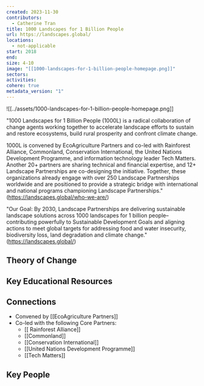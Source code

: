 ```yaml
---
created: 2023-11-30
contributors:
  - Catherine Tran
title: 1000 Landscapes for 1 Billion People
url: https://landscapes.global/
locations:
  - not-applicable
start: 2018
end: 
size: 4-10
image: "[[1000-landscapes-for-1-billion-people-homepage.png]]"
sectors: 
activities: 
cohere: true
metadata_version: "1"
---
```

![[../assets/1000-landscapes-for-1-billion-people-homepage.png]]

"1000 Landscapes for 1 Billion People (1000L) is a radical collaboration of change agents working together to accelerate landscape efforts to sustain and restore ecosystems, build rural prosperity and confront climate change.

1000L is convened by EcoAgriculture Partners and co-led with Rainforest Alliance, Commonland, Conservation International, the United Nations Development Programme, and information technology leader Tech Matters. Another 20+ partners are sharing technical and financial expertise, and 12+ Landscape Partnerships are co-designing the initiative. Together, these organizations already engage with over 250 Landscape Partnerships worldwide and are positioned to provide a strategic bridge with international and national programs championing Landscape Partnerships."
(https://landscapes.global/who-we-are/)

"Our Goal: By 2030, Landscape Partnerships are delivering sustainable landscape solutions across 1000 landscapes for 1 billion people–contributing powerfully to Sustainable Development Goals and aligning actions to meet global targets for addressing food and water insecurity, biodiversity loss, land degradation and climate change."
(https://landscapes.global/)


## Theory of Change


## Key Educational Resources


## Connections

- Convened by [[EcoAgriculture Partners]]
- Co-led with the following Core Partners:
  - [[ Rainforest Alliance]]
  - [[Commonland]]
  - [[Conservation International]]
  - [[United Nations Development Programme]]
  - [[Tech Matters]]

## Key People
